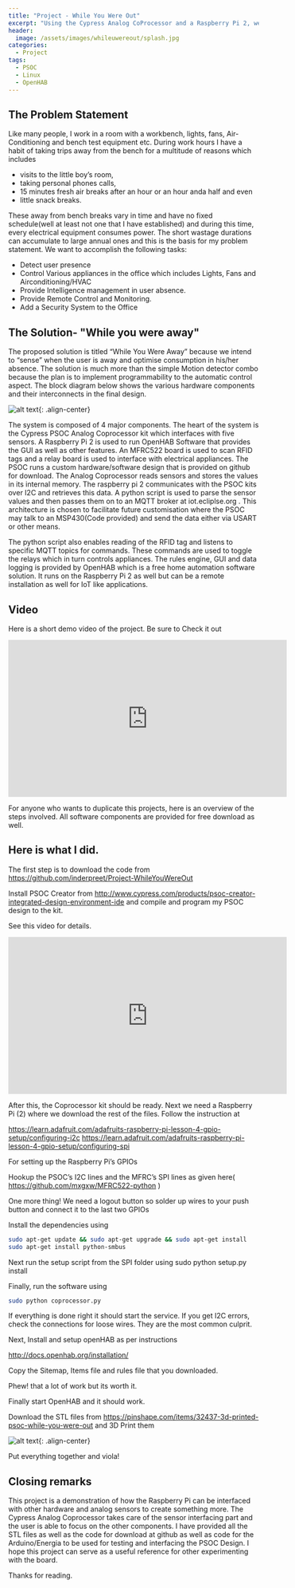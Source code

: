 ```yaml
---
title: "Project - While You Were Out"
excerpt: "Using the Cypress Analog CoProcessor and a Raspberry Pi 2, we automate and Office"
header:
  image: /assets/images/whileuwereout/splash.jpg
categories: 
  - Project
tags:
  - PSOC
  - Linux
  - OpenHAB
---
```


## The Problem Statement

Like many people, I work in a room with a workbench, lights, fans, Air-Conditioning and bench test equipment etc. During work hours I have a habit of taking trips away from the bench for a multitude of reasons which includes



* visits to the little boy’s room,
* taking personal phones calls,
* 15 minutes fresh air breaks after an hour or an hour anda half and even
* little snack breaks.

These away from bench breaks vary in time and have no fixed schedule(well at least not one that I have established) and during this time, every electrical equipment consumes power. The short wastage durations can accumulate to large annual ones and this is the basis for my problem statement. We want to accomplish the following tasks:

* Detect user presence
* Control Various appliances in the office which includes Lights, Fans and Airconditioning/HVAC
* Provide Intelligence management in user absence.
* Provide Remote Control and Monitoring.
* Add a Security System to the Office

## The Solution- "While you were away"

The proposed solution is titled “While You Were Away” because we intend to “sense” when the user is away and optimise consumption in his/her absence. The solution is much more than the simple Motion detector combo because the plan is to implement programmability to the automatic control aspect. The block diagram below shows the various hardware components and their interconnects in the final design.

![alt text](/assets/images/whileuwereout/2.jpg){: .align-center}

The system is composed of 4 major components. The heart of the system is the Cypress PSOC Analog Coprocessor kit which interfaces with five sensors. A Raspberry Pi 2 is used to run OpenHAB Software that provides the GUI as well as other features. An MFRC522 board is used to scan RFID tags and a relay board is used to interface with electrical appliances. The PSOC runs a custom hardware/software design that is provided on github for download. The Analog Coprocessor reads sensors and stores the values in its internal memory. The raspberry pi 2 communicates with the PSOC kits over I2C and retrieves this data. A python script is used to parse the sensor values and then passes them on to an MQTT broker at iot.ecliplse.org . This architecture is chosen to facilitate future customisation where the PSOC may talk to an MSP430(Code provided) and send the data either via USART or other means.

The python script also enables reading of the RFID tag and listens to specific MQTT topics for commands. These commands are used to toggle the relays which in turn controls appliances. The rules engine, GUI and data logging is provided by OpenHAB which is a free home automation software solution. It runs on the Raspberry Pi 2 as well but can be a remote installation as well for IoT like applications.

## Video
Here is a short demo video of the project. Be sure to Check it out

<iframe width="560" height="315" src="https://www.youtube.com/embed/r_VpPWnMmHs" frameborder="0" allowfullscreen></iframe>

For anyone who wants to duplicate this projects, here is an overview of the steps involved. All software components are provided for free download as well.

## Here is what I did.

The first step is to download the code from https://github.com/inderpreet/Project-WhileYouWereOut

Install PSOC Creator from http://www.cypress.com/products/psoc-creator-integrated-design-environment-ide and compile and program my PSOC design to the kit.

See this video for details.

<iframe width="560" height="315" src="https://www.youtube.com/embed/awuQyhztke0" frameborder="0" allowfullscreen></iframe>

After this, the Coprocessor kit should be ready. Next we need a Raspberry Pi (2) where we download the rest of the files. Follow the instruction at

https://learn.adafruit.com/adafruits-raspberry-pi-lesson-4-gpio-setup/configuring-i2c
https://learn.adafruit.com/adafruits-raspberry-pi-lesson-4-gpio-setup/configuring-spi

For setting up the Raspberry Pi’s GPIOs

Hookup the PSOC’s I2C lines and the MFRC’s SPI lines as given here( https://github.com/mxgxw/MFRC522-python )

One more thing! We need a logout button so solder up wires to your push button and connect it to the last two GPIOs

Install the dependencies using

```bash
sudo apt-get update && sudo apt-get upgrade && sudo apt-get install 
sudo apt-get install python-smbus 
```

Next run the setup script from the SPI folder using sudo python setup.py install

Finally, run the software using

```bash
sudo python coprocessor.py 
```

If everything is done right it should start the service. If you get I2C errors, check the connections for loose wires. They are the most common culprit.

Next, Install and setup openHAB as per instructions

http://docs.openhab.org/installation/

Copy the Sitemap, Items file and rules file that you downloaded.

Phew! that a lot of work but its worth it.

Finally start OpenHAB and it should work.

Download the STL files from https://pinshape.com/items/32437-3d-printed-psoc-while-you-were-out and 3D Print them

![alt text](/assets/images/whileuwereout/1.jpeg){: .align-center}

Put everything together and viola!

## Closing remarks

This project is a demonstration of how the Raspberry Pi can be interfaced with other hardware and analog sensors to create something more. The Cypress Analog Coprocessor takes care of the sensor interfacing part and the user is able to focus on the other components. I have provided all the STL files as well as the code for download at github as well as code for the Arduino/Energia to be used for testing and interfacing the PSOC Design. I hope this project can serve as a useful reference for other experimenting with the board.

Thanks for reading.